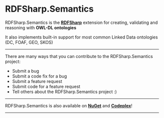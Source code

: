 # RDFSharp.Semantics
RDFSharp.Semantics is the <b><a href="https://github.com/mdesalvo/RDFSharp">RDFSharp</a></b> extension for creating, validating and reasoning with <b>OWL-DL ontologies</b> 

It also implements built-in support for most common Linked Data ontologies (DC, FOAF, GEO, SKOS)

<hr>
There are many ways that you can contribute to the RDFSharp.Semantics project: 

<ul>
    <li>Submit a bug</li> 
    <li>Submit a code fix for a bug</li>  
    <li>Submit a feature request</li>
    <li>Submit code for a feature request</li>
    <li>Tell others about the RDFSharp.Semantics project :)</li>
</ul>
<hr>
RDFSharp.Semantics is also available on <b><a href="http://www.nuget.org/packages?q=rdfsharp.semantics">NuGet</a></b> and <b><a href="https://rdfsharpsemantics.codeplex.com/">Codeplex</a></b>!
<hr>
